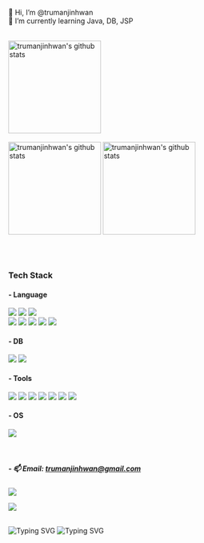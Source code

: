 
👋 Hi, I’m @trumanjinhwan  </br>
🌱 I’m currently learning Java, DB, JSP
</br></br>


<a href="https://solved.ac/profile/qhqkfka2001"><img align="center" style="height:185px" src="http://mazassumnida.wtf/api/v2/generate_badge?boj=qhaqkfka2001" alt="trumanjinhwan's github stats" /></a> 
<br> <br>
<a href="https://github.com/trumanjinhwan"><img align="center" style="height:185px" src="https://github-readme-stats.vercel.app/api?username=trumanjinhwan&show_icons=true&theme=tokyonight" alt="trumanjinhwan's github stats" /></a>
<a href="https://github.com/trumanjinhwan"><img align="center" style="height:185px" src="https://github-readme-stats.vercel.app/api/top-langs/?username=trumanjinhwan&layout=compact&theme=tokyonight" alt="trumanjinhwan's github stats" /></a>

</br></br>

### Tech Stack </br>
#### - Language </br>
<img src="https://img.shields.io/badge/Java-ED8B00?style=for-the-badge&logo=openjdk&logoColor=white"/> <img src="https://img.shields.io/badge/C-00599C?style=for-the-badge&logo=c&logoColor=white"/>  <img src="https://img.shields.io/badge/Python-3776AB?style=for-the-badge&logo=python&logoColor=white"/>
</br>
<img src="https://img.shields.io/badge/C%23-239120?style=for-the-badge&logo=c-sharp&logoColor=white"/> <img src="https://img.shields.io/badge/Dart-0175C2?style=for-the-badge&logo=dart&logoColor=white"/> 
<img src="https://img.shields.io/badge/HTML5-E34F26?style=for-the-badge&logo=html5&logoColor=white"/>
<img src="https://img.shields.io/badge/CSS-239120?&style=for-the-badge&logo=css3&logoColor=white"/> 
<img src="https://img.shields.io/badge/JavaScript-F7DF1E?style=for-the-badge&logo=JavaScript&logoColor=white"/> 


#### - DB
<img src="https://img.shields.io/badge/Oracle-F80000?style=for-the-badge&logo=oracle&logoColor=black"/> <img src="https://img.shields.io/badge/MySQL-005C84?style=for-the-badge&logo=mysql&logoColor=white"/> 
#### - Tools
<img src="https://img.shields.io/badge/intellijidea-#000000?style=for-the-badge&logo=eclipse&logoColor=white"/> <img src="https://img.shields.io/badge/Visual_Studio-5C2D91?style=for-the-badge&logo=visual%20studio&logoColor=white"/> 
<img src="https://img.shields.io/badge/Eclipse-2C2255?style=for-the-badge&logo=eclipse&logoColor=white"/> <img src="https://img.shields.io/badge/Visual_Studio-5C2D91?style=for-the-badge&logo=visual%20studio&logoColor=white"/> 
<img src="https://img.shields.io/badge/Visual_Studio_Code-0078D4?style=for-the-badge&logo=visual%20studio%20code&logoColor=white"/> 
<img src="https://img.shields.io/badge/Flutter-02569B?style=for-the-badge&logo=flutter&logoColor=white"/> 
<img src="https://img.shields.io/badge/Android_Studio-3DDC84?style=for-the-badge&logo=android-studio&logoColor=white"/> 
#### - OS
<img src="https://img.shields.io/badge/Linux-FCC624?style=for-the-badge&logo=linux&logoColor=black"/>
</br></br></br>

##### - 📫 Email: trumanjinhwan@gmail.com </br>
<a href="https://trumanjinhwan.github.io/" target="_blank">
  <img src="https://img.shields.io/badge/Github%20Pages-222222?style=flat-square&logo=github&logoColor=white"/>
</a>

<a href="https://github.com/trumanjinhwan" target="_blank"><img src="https://img.shields.io/badge/GitHub-2a2a2a?style=flat-square&logo=GigHub&logoColor=white"/></a>

</br>

<img src="https://readme-typing-svg.demolab.com?font=Fira+Code&duration=100&size=10&pause=50&color=00FF00&width=50&height=20&lines=%7C;%5C;-;%2F" alt="Typing SVG" />

<img src="https://readme-typing-svg.demolab.com?font=Fira+Code&size=10&pause=500&color=00FF00&width=400&height=15&lines=1100011+1101101+1101100+1101110+1100001+1001000+1010001+111101+;init+6" alt="Typing SVG" />

<!---
trumanjinhwan/trumanjinhwan is a ✨ special ✨ repository because its `README.md` (this file) appears on your GitHub profile.
You can click the Preview link to take a look at your changes.
--->
